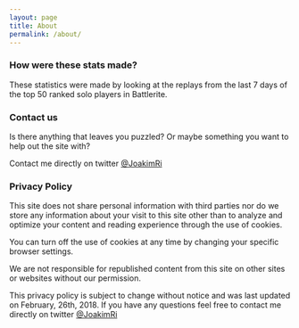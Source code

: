 ```yaml
---
layout: page
title: About
permalink: /about/
---
```


### How were these stats made?

These statistics were made by looking at the replays from the last 7 days of the top 50 ranked solo players in Battlerite. 



### Contact us

Is there anything that leaves you puzzled? Or maybe something you want to help out the site with?

Contact me directly on twitter [@JoakimRi](https://twitter.com/JoakimRi)



### Privacy Policy

This site does not share personal information with third parties nor do we store any information about your visit to this site other than to analyze and optimize your content and reading experience through the use of cookies.

You can turn off the use of cookies at any time by changing your specific browser settings.

We are not responsible for republished content from this site on other sites or websites without our permission.

This privacy policy is subject to change without notice and was last updated on February, 26th, 2018. If you have any questions feel free to contact me directly on twitter [@JoakimRi](https://twitter.com/JoakimRi)
